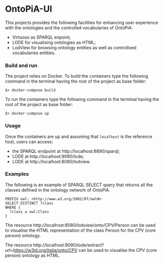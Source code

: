 # OntoPiA-UI
This projects provides the following facilities for enhancing user experience with the ontologies and the controlled vocabularies of OntoPiA:
 - Virtuoso as SPARQL enpoint;
 - LODE for visualising ontologies as HTML;
 - LodView for browsing ontology entities as well as controlloed vocabularies entities.

### Build and run
The project relies on Docker.
To build the containers type the following command in the terminal having the root of the project as base folder:
```
$> docker-compose build
```
To run the containers type the following command in the terminal having the root of the project as base folder:
```
$> docker-compose up
```

### Usage
Once the containers are up and assuming that `localhost` is the reference host, users can access:
 - the SPARQL endpoint at http://localhost:8890/sparql;
 - LODE at http://localhost:9090/lode;
 - LODE at http://localhost:8080/lodview.

### Examples
The following is an example of SPARQL SELECT query that returns all the classes defined in the ontology network of OntoPiA.
```
PREFIX owl: <http://www.w3.org/2002/07/owl#>
SELECT DISTINCT ?class 
WHERE {
  ?class a owl:Class
}
```

The resource http://localhost:8080/lodview/onto/CPV/Person can be used to visualise the HTML representation of the class Person for the CPV (core person) ontology.

The resource http://localhost:9090/lode/extract?url=https://w3id.org/italia/onto/CPV can be used to visualise the CPV (core person) ontology as HTML.

